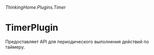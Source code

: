 ﻿*ThinkingHome.Plugins.Timer*

# TimerPlugin

Предоставляет API для периодического выполнения действий по таймеру.
